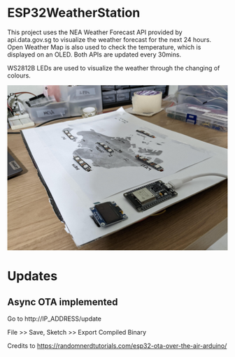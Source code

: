 # ESP32WeatherStation

This project uses the NEA Weather Forecast API provided by api.data.gov.sg to visualize the weather forecast for the next 24 hours. Open Weather Map is also used to check the temperature, which is displayed on an OLED. Both APIs are updated every 30mins.

WS2812B LEDs are used to visualize the weather through the changing of colours.

!["Map Visualization"](src/non_lit.jpg "Map Visualization")

# Updates

## Async OTA implemented
Go to http://IP_ADDRESS/update

File >> Save, Sketch >> Export Compiled Binary

Credits to https://randomnerdtutorials.com/esp32-ota-over-the-air-arduino/

